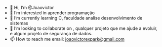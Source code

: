- 👋 Hi, I’m @Joaovictor
- 👀 I’m interested in  aprender programação
- 🌱 I’m currently learning  C, faculdade analise desenvolvimento de sistemas 
- 💞️ I’m looking to collaborate on , qualquer projeto que me ajude a evoluir, e algum projeto de segurança de dados.
- 📫 How to reach me email: joaovictorexpark@gmail.com

<!---
Joaovictoradsist/Joaovictoradsist is a ✨ special ✨ repository because its `README.md` (this file) appears on your GitHub profile.
You can click the Preview link to take a look at your changes.
--->
